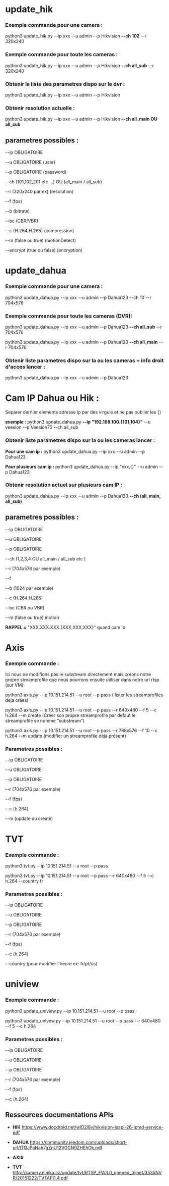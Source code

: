 # update_hik

### Exemple commande pour une camera : 
python3 update_hik.py --ip xxx --u admin --p Hikvision **--ch 102** --r 320x240 

### Exemple commande pour toute les cameras : 

python3 update_hik.py --ip xxx --u admin --p Hikvision **--ch all_sub** --r 320x240 

### Obtenir la liste des parametres dispo sur le dvr  :

python3 update_hik.py --ip xxx --u admin --p Hikvision 

### Obtenir resolution actuelle :

python3 update_hik.py --ip xxx --u admin --p Hikvision **--ch all_main OU all_sub**

## parametres possibles :

--ip OBLIGATOIRE 

--u OBLIGATOIRE (user)

--p OBLIGATOIRE (password)

--ch (101,102,201 etc ...) OU (all_main / all_sub)


--r (320x240 par ex) (resolution)

--f (fps) 

--b (bitrate)

--bc (CBR/VBR)

--c (H.264,H.265) (compression)

--m (false ou true) (motionDetect)

--encrypt (true ou false) (encryption)




# update_dahua

### Exemple commande pour une camera : 

python3 update_dahua.py --ip xxx --u admin --p Dahua123 --ch 10 --r 704x576 

### Exemple commande pour toute les cameras (DVR): 

python3 update_dahua.py --ip xxx --u admin --p Dahua123 **--ch all_sub** --r 704x576 

python3 update_dahua.py --ip xxx --u admin --p Dahua123 **--ch all_main** --r 704x576 

### Obtenir liste parametres dispo sur la ou les cameras + info droit d'acces lancer :

python3 update_dahua.py --ip xxx --u admin --p Dahua123


# Cam IP Dahua ou Hik : 

Separer dernier elements adresse ip par des virgule et ne pas oublier les {} 

**exemple :** python3 update_dahua.py **--ip "192.168.100.{101,104}"** --u veesion --p Veesion75 --ch all_sub

### Obtenir liste parametres dispo sur la ou les cameras lancer :

**Pour une cam ip :** python3 update_dahua.py --ip xxx --u admin --p Dahua123

**Pour plusieurs cam ip :** python3 update_dahua.py --ip "xxx.{}" --u admin --p Dahua123

### Obtenir resolution actuel sur plusieurs cam IP :

python3 update_dahua.py --ip xxx --u admin --p Dahua123 **--ch (all_main, all_sub)**

## parametres possibles :

--ip OBLIGATOIRE 

--u OBLIGATOIRE 

--p OBLIGATOIRE 


--ch (1,2,3,4 OU all_main / all_sub etc )

--r (704x576 par exemple)

--f 

--b (1024 par exemple)

--c (H.264,H.265)

--bc (CBR ou VBR)

--m (false ou true) motion

**RAPPEL =** "XXX.XXX.XXX.{XXX,XXX,XXX}" quand cam ip


# Axis

### Exemple commande : 
Ici nous ne modifions pas le substream directement mais créons notre propre streamprofile que nous pourrons ensuite utiliser dans notre url rtsp (sur VM):

python3 axis.py --ip 10.151.214.51 --u root --p pass ( lister les streamprofiles deja crées)

python3 axis.py --ip 10.151.214.51 --u root --p pass --r 640x480 --f 5 --c h.264 --m create (Créer son propre streamprofile par defaut le streamprofile se nomme "substream")

python3 axis.py --ip 10.151.214.51 --u root --p pass --r 768x576 --f 10 --c h.264 --m update (modifier un streamprofile déjà présent)

### Parametres possibles : 

--ip OBLIGATOIRE 

--u OBLIGATOIRE 

--p OBLIGATOIRE 

--r (704x576 par exemple)

--f (fps)

--c (h.264)

--m (update ou create)


# TVT

### Exemple commande : 

python3 tvt.py --ip 10.151.214.51 --u root --p pass 

python3 tvt.py --ip 10.151.214.51 --u root --p pass --r 640x480 --f 5 --c h.264 --country fr


### Parametres possibles : 

--ip OBLIGATOIRE 

--u OBLIGATOIRE 

--p OBLIGATOIRE 

--r (704x576 par exemple)

--f (fps)

--c (h.264)

--country (pour modifier l'heure ex: fr/pt/us)

# uniview

### Exemple commande : 

python3 update_uniview.py --ip 10.151.214.51 --u root --p pass 

python3 update_univew.py --ip 10.151.214.51 --u root --p pass --r 640x480 --f 5 --c h.264


### Parametres possibles : 

--ip OBLIGATOIRE 

--u OBLIGATOIRE 

--p OBLIGATOIRE 

--r (704x576 par exemple)

--f (fps)

--c (h.264)







## Ressources documentations APIs
- **HIK**
  https://www.docdroid.net/wlD2i8v/hikvision-isapi-26-ipmd-service-pdf
- **DAHUA**
  https://community.jeedom.com/uploads/short-url/tTQJPaNah7gZnU12VGGN9ZHEhOk.pdf
- **AXIS**

- **TVT**
  http://kamery.elnika.cz/update/tvt/RTSP_FW3.0_opened_telnet/3535NVR/20151222/TVTAPI1.4.pdf
